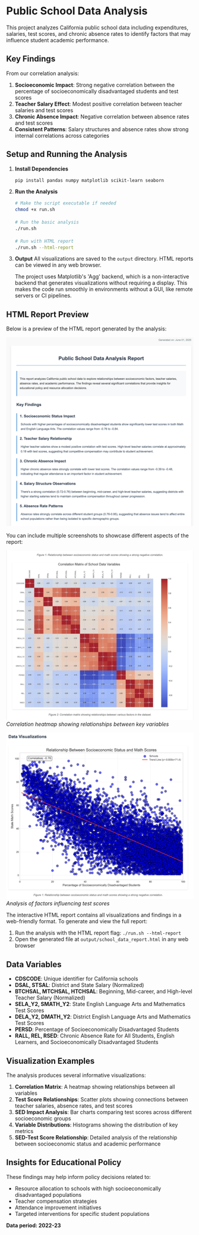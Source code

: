 # Public School Data Analysis

This project analyzes California public school data including expenditures, salaries, test scores, and chronic absence rates to identify factors that may influence student academic performance.

## Key Findings

From our correlation analysis:

1. **Socioeconomic Impact**: Strong negative correlation between the percentage of socioeconomically disadvantaged students and test scores
2. **Teacher Salary Effect**: Modest positive correlation between teacher salaries and test scores
3. **Chronic Absence Impact**: Negative correlation between absence rates and test scores
4. **Consistent Patterns**: Salary structures and absence rates show strong internal correlations across categories

## Setup and Running the Analysis

1. **Install Dependencies**
   ```bash
   pip install pandas numpy matplotlib scikit-learn seaborn
   ```

2. **Run the Analysis**
   ```bash
   # Make the script executable if needed
   chmod +x run.sh
   
   # Run the basic analysis
   ./run.sh
   
   # Run with HTML report
   ./run.sh --html-report
   ```

3. **Output**
   All visualizations are saved to the `output` directory. HTML reports can be viewed in any web browser.

   The project uses Matplotlib's 'Agg' backend, which is a non-interactive backend that generates visualizations without requiring a display. This makes the code run smoothly in environments without a GUI, like remote servers or CI pipelines.

## HTML Report Preview

Below is a preview of the HTML report generated by the analysis:

![HTML Report Preview](screenshots/report_preview.png)

You can include multiple screenshots to showcase different aspects of the report:

![Correlation Matrix](screenshots/correlation_heatmap.png)
*Correlation heatmap showing relationships between key variables*

![Test Score Analysis](screenshots/test_score_analysis.png)
*Analysis of factors influencing test scores*

The interactive HTML report contains all visualizations and findings in a web-friendly format. To generate and view the full report:

1. Run the analysis with the HTML report flag: `./run.sh --html-report`
2. Open the generated file at `output/school_data_report.html` in any web browser

## Data Variables

- **CDSCODE**: Unique identifier for California schools
- **DSAL, STSAL**: District and State Salary (Normalized)
- **BTCHSAL, MTCHSAL, HTCHSAL**: Beginning, Mid-career, and High-level Teacher Salary (Normalized)
- **SELA_Y2, SMATH_Y2**: State English Language Arts and Mathematics Test Scores
- **DELA_Y2, DMATH_Y2**: District English Language Arts and Mathematics Test Scores
- **PERSD**: Percentage of Socioeconomically Disadvantaged Students
- **RALL, REL, RSED**: Chronic Absence Rate for All Students, English Learners, and Socioeconomically Disadvantaged Students

## Visualization Examples

The analysis produces several informative visualizations:

1. **Correlation Matrix**: A heatmap showing relationships between all variables
2. **Test Score Relationships**: Scatter plots showing connections between teacher salaries, absence rates, and test scores
3. **SED Impact Analysis**: Bar charts comparing test scores across different socioeconomic groups
4. **Variable Distributions**: Histograms showing the distribution of key metrics
5. **SED-Test Score Relationship**: Detailed analysis of the relationship between socioeconomic status and academic performance

## Insights for Educational Policy

These findings may help inform policy decisions related to:
- Resource allocation to schools with high socioeconomically disadvantaged populations
- Teacher compensation strategies
- Attendance improvement initiatives
- Targeted interventions for specific student populations

**Data period: 2022-23**